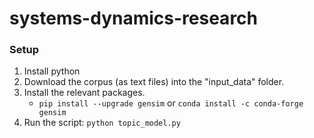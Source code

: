 # systems-dynamics-research

### Setup
1. Install python
2. Download the corpus (as text files) into the "input_data" folder.
3. Install the relevant packages.
    - ```pip install --upgrade gensim``` or ```conda install -c conda-forge gensim```
4. Run the script: ```python topic_model.py```
